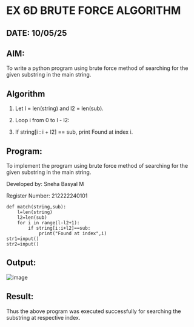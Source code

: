 # EX 6D BRUTE FORCE ALGORITHM
## DATE: 10/05/25

## AIM:
To write a python program using brute force method of searching for the given substring in the main string.


## Algorithm
1. Let l = len(string) and l2 = len(sub).

2. Loop i from 0 to l - l2:

3. If string[i : i + l2] == sub, print Found at index i.

## Program:
To implement the program using brute force method of searching for the given substring in the main string.

Developed by: Sneha Basyal M

Register Number: 212222240101

```
def match(string,sub):
    l=len(string)
    l2=len(sub)
    for i in range(l-l2+1):
        if string[i:i+l2]==sub:
            print("Found at index",i)
str1=input()
str2=input()

```
## Output:
![image](https://github.com/user-attachments/assets/369b14b7-0b75-4421-8944-b3961c3f9e21)


## Result:
Thus the above program was executed successfully for searching the substring at respective index.
